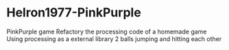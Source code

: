 # Helron1977-PinkPurple
PinkPurple game
Refactory the processing code of a homemade game
Using processing as a external library
2 balls jumping and hitting each other
